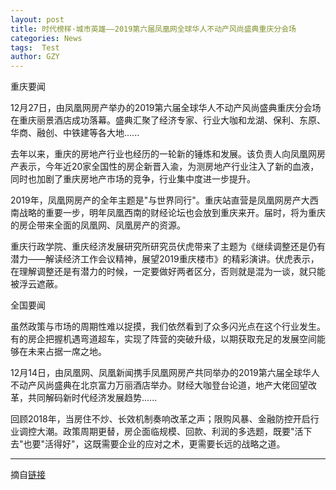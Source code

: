 ```yaml
---
layout: post
title: 时代榜样·城市英雄——2019第六届凤凰网全球华人不动产风尚盛典重庆分会场
categories: News
tags:  Test
author: GZY
---
```


重庆要闻

12月27日，由凤凰网房产举办的2019第六届全球华人不动产风尚盛典重庆分会场在重庆丽景酒店成功落幕。盛典汇聚了经济专家、行业大咖和龙湖、保利、东原、华商、融创、中铁建等各大地......

去年以来，重庆的房地产行业也经历的一轮新的锤炼和发展。该负责人向凤凰网房产表示，今年近20家全国性的房企新晋入渝，为测房地产行业注入了新的血液，同时也加剧了重庆房地产市场的竞争，行业集中度进一步提升。

2019年，凤凰网房产的全年主题是"与世界同行"。重庆站直营是凤凰网房产大西南战略的重要一步，明年凤凰西南的财经论坛也会放到重庆来开。届时，将为重庆的房企带来全面的凤凰网、凤凰房产的资源。

重庆行政学院、重庆经济发展研究所研究员伏虎带来了主题为《继续调整还是仍有潜力——解读经济工作会议精神，展望2019重庆楼市》的精彩演讲。伏虎表示，在理解调整还是有潜力的时候，一定要做好两者区分，否则就是混为一谈，就只能被浮云遮蔽。

全国要闻

虽然政策与市场的周期性难以捉摸，我们依然看到了众多闪光点在这个行业发生。有的房企把握机遇弯道超车，实现了阵营的突破升级，以期获取充足的发展空间能够在未来占据一席之地。

12月14日，由凤凰网、凤凰新闻携手凤凰网房产共同举办的2019第六届全球华人不动产风尚盛典在北京富力万丽酒店举办。财经大咖登台论道，地产大佬回望改革，共同解码新时代经济发展趋势......

回顾2018年，当房住不炒、长效机制奏响改革之声；限购风暴、金融防控开启行业调控大潮。政策周期更替，房企面临规模、回款、利润的多选题，既要"活下去"也要"活得好"，这既需要企业的应对之术，更需要长远的战略之道。

*****

摘自[链接](http://cq.house.ifeng.com/column/news/cqfh)